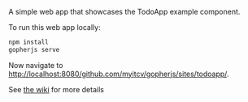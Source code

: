 A simple web app that showcases the TodoApp example component.

To run this web app locally:

```bash
npm install
gopherjs serve
```

Now navigate to [http://localhost:8080/github.com/myitcv/gopherjs/sites/todoapp/](http://localhost:8080/github.com/myitcv/gopherjs/sites/todoapp/).

See [the wiki](https://github.com/myitcv/gopherjs/wiki) for more details
